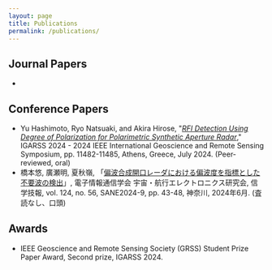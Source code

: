```yaml
---
layout: page
title: Publications
permalink: /publications/
---
```


## Journal Papers
-

## Conference Papers
- Yu Hashimoto, Ryo Natsuaki, and Akira Hirose, "[*RFI Detection Using Degree of Polarization for Polarimetric Synthetic Aperture Radar*](https://doi.org/10.1109/IGARSS53475.2024.10640790)," IGARSS 2024 - 2024 IEEE International Geoscience and Remote Sensing Symposium, pp. 11482-11485, Athens, Greece, July 2024. (Peer-reviewed, oral)
- 橋本悠, 廣瀬明, 夏秋嶺, 「[偏波合成開口レーダにおける偏波度を指標とした不要波の検出](https://ken.ieice.org/ken/paper/20240605LcDk/)」, 電子情報通信学会 宇宙・航行エレクトロニクス研究会, 信学技報, vol. 124, no. 56, SANE2024-9, pp. 43-48, 神奈川, 2024年6月. (査読なし、口頭)

## Awards
- IEEE Geoscience and Remote Sensing Society (GRSS) Student Prize Paper Award, Second prize, IGARSS 2024.
